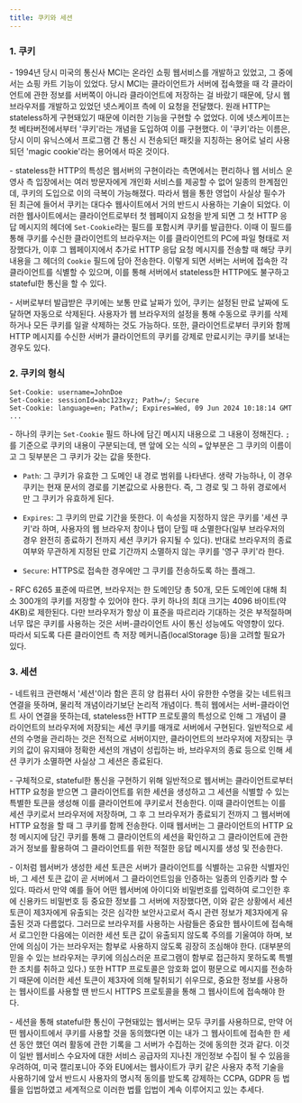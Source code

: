 ```yaml
---
title: 쿠키와 세션
---
```



### 1. 쿠키

\- 1994년 당시 미국의 통신사 MCI는 온라인 쇼핑 웹서비스를 개발하고 있었고, 그 중에서는 쇼핑 카트 기능이 있었다. 당시 MCI는 클라이언트가 서버에 접속했을 때 각 클라이언트에 관한 정보를 서버쪽이 아니라 클라이언트에 저장하는 걸 바랐기 때문에, 당시 웹 브라우저를 개발하고 있었던 넷스케이프 측에 이 요청을 전달했다. 원래 HTTP는 stateless하게 구현돼있기 때문에 이러한 기능을 구현할 수 없었다. 이에 넷스케이프는 첫 베타버전에서부터 '쿠키'라는 개념을 도입하여 이를 구현했다. 이 '쿠키'라는 이름은, 당시 이미 유닉스에서 프로그램 간 통신 시 전송되던 패킷을 지칭하는 용어로 널리 사용되던 'magic cookie'라는 용어에서 따온 것이다. 

\- stateless한 HTTP의 특성은 웹서버의 구현이라는 측면에서는 편리하나 웹 서비스 운영사 측 입장에서는 여러 방문자에게 개인화 서비스를 제공할 수 없어 일종의 한계점인데, 쿠키의 도입으로 이의 극복이 가능해졌다. 따라서 웹을 통한 영업이 사실상 필수가 된 최근에 들어서 쿠키는 대다수 웹사이트에서 거의 반드시 사용하는 기술이 되었다. 이러한 웹사이트에서는 클라이언트로부터 첫 웹페이지 요청을 받게 되면 그 첫 HTTP 응답 메시지의 헤더에 `Set-Cookie`라는 필드를 포함시켜 쿠키를 발급한다. 이때 이 필드를 통해 쿠키를 수신한 클라이언트의 브라우저는 이를 클라이언트의 PC에 파일 형태로 저장했다가, 이후 그 웹페이지에서 추가로 HTTP 응답 요청 메시지를 전송할 때 해당 쿠키 내용을 그 헤더의 `Cookie` 필드에 담아 전송한다. 이렇게 되면 서버는 서버에 접속한 각 클라이언트를 식별할 수 있으며, 이를 통해 서버에서 stateless한 HTTP에도 불구하고 stateful한 통신을 할 수 있다.

\- 서버로부터 발급받은 쿠키에는 보통 만료 날짜가 있어, 쿠키는 설정된 만료 날짜에 도달하면 자동으로 삭제된다. 사용자가 웹 브라우저의 설정을 통해 수동으로 쿠키를 삭제하거나 모든 쿠키를 일괄 삭제하는 것도 가능하다. 또한, 클라이언트로부터 쿠키와 함께 HTTP 메시지를 수신한 서버가 클라이언트의 쿠키를 강제로 만료시키는 쿠키를 보내는 경우도 있다.


### 2. 쿠키의 형식

```
Set-Cookie: username=JohnDoe
Set-Cookie: sessionId=abc123xyz; Path=/; Secure
Set-Cookie: language=en; Path=/; Expires=Wed, 09 Jun 2024 10:18:14 GMT
...
```

\- 하나의 쿠키는 `Set-Cookie` 필드 하나에 담긴 메시지 내용으로 그 내용이 정해진다. `;`를 기준으로 쿠키의 내용이 구분되는데, 맨 앞에 오는 식의 `=` 앞부분은 그 쿠키의 이름이고 그 뒷부분은 그 쿠키가 갖는 값을 뜻한다.

  - `Path`: 그 쿠키가 유효한 그 도메인 내 경로 범위를 나타낸다. 생략 가능하나, 이 경우 쿠키는 현재 문서의 경로를 기본값으로 사용한다. 즉, 그 경로 및 그 하위 경로에서만 그 쿠키가 유효하게 된다.

  - `Expires`: 그 쿠키의 만료 기간을 뜻한다. 이 속성을 지정하지 않은 쿠키를 '세션 쿠키'라 하며, 사용자의 웹 브라우저 창이나 탭이 닫힐 때 소멸한다(일부 브라우저의 경우 완전히 종료하기 전까지 세션 쿠키가 유지될 수 있다). 반대로 브라우저의 종료 여부와 무관하게 지정된 만료 기간까지 소멸하지 않는 쿠키를 '영구 쿠키'라 한다.

  - `Secure`: HTTPS로 접속한 경우에만 그 쿠키를 전송하도록 하는 플래그.

\- RFC 6265 표준에 따르면, 브라우저는 한 도메인당 총 50개, 모든 도메인에 대해 최소 300개의 쿠키를 저장할 수 있어야 한다. 쿠키 하나의 최대 크기는 4096 바이트(약 4KB)로 제한된다. 다만 브라우저가 항상 이 표준을 따르리라 기대하는 것은 부적절하며 너무 많은 쿠키를 사용하는 것은 서버-클라이언트 사이 통신 성능에도 악영향이 있다. 따라서 되도록 다른 클라이언트 측 저장 메커니즘(localStorage 등)을 고려할 필요가 있다.


### 3. 세션

\- 네트워크 관련해서 '세션'이라 함은 흔히 양 컴퓨터 사이 유한한 수명을 갖는 네트워크 연결을 뜻하며, 물리적 개념이라기보단 논리적 개념이다. 특히 웹에서는 서버-클라이언트 사이 연결을 뜻하는데, stateless한 HTTP 프로토콜의 특성으로 인해 그 개념이 클라이언트의 브라우저에 저장되는 세션 쿠키를 매개로 서버에서 구현된다. 일반적으로 세션의 수명을 관리하는 것은 전적으로 서버이지만, 클라이언트의 브라우저에 저장되는 쿠키의 값이 유지돼야 정확한 세션의 개념이 성립하는 바, 브라우저의 종료 등으로 인해 세션 쿠키가 소멸하면 사실상 그 세션은 종료된다.

\- 구체적으로, stateful한 통신을 구현하기 위해 일반적으로 웹서버는 클라이언트로부터 HTTP 요청을 받으면 그 클라이언트를 위한 세션을 생성하고 그 세션을 식별할 수 있는 특별한 토큰을 생성해 이를 클라이언트에 쿠키로서 전송한다. 이때 클라이언트는 이를 세션 쿠키로서 브라우저에 저장하며, 그 후 그 브라우저가 종료되기 전까지 그 웹서버에 HTTP 요청을 할 때 그 쿠키를 함께 전송한다. 이때 웹서버는 그 클라이언트의 HTTP 요청 메시지에 담긴 쿠키를 통해 그 클라이언트의 세션을 확인하고 그 클라이언트에 관한 과거 정보를 활용하여 그 클라이언트를 위한 적절한 응답 메시지를 생성 및 전송한다.

\- 이처럼 웹서버가 생성한 세션 토큰은 서버가 클라이언트를 식별하는 고유한 식별자인 바, 그 세션 토큰 값이 곧 서버에서 그 클라이언트임을 인증하는 일종의 인증키라 할 수 있다. 따라서 만약 예를 들어 어떤 웹서버에 아이디와 비밀번호를 입력하여 로그인한 후에 신용카드 비밀번호 등 중요한 정보를 그 서버에 저장했다면, 이와 같은 상황에서 세션 토큰이 제3자에게 유출되는 것은 심각한 보안사고로서 즉시 관련 정보가 제3자에게 유출된 것과 다름없다. 그러므로 브라우저를 사용하는 사람들은 중요한 웹사이트에 접속해서 로그인한 다음에는 이러한 세션 토큰 값이 유출되지 않도록 주의를 기울여야 하며, 보안에 의심이 가는 브라우저는 함부로 사용하지 않도록 굉장히 조심해야 한다. (대부분의 믿을 수 있는 브라우저는 쿠키에 의심스러운 프로그램이 함부로 접근하지 못하도록 특별한 조치를 취하고 있다.) 또한 HTTP 프로토콜은 암호화 없이 평문으로 메시지를 전송하기 때문에 이러한 세션 토큰이 제3자에 의해 탈취되기 쉬우므로, 중요한 정보를 사용하는 웹사이트를 사용할 땐 반드시 HTTPS 프로토콜을 통해 그 웹사이트에 접속해야 한다.

\- 세션을 통해 stateful한 통신이 구현돼있는 웹서버는 모두 쿠키를 사용하므로, 만약 어떤 웹사이트에서 쿠키를 사용할 것을 동의했다면 이는 내가 그 웹사이트에 접속한 한 세션 동안 했던 여러 활동에 관한 기록을 그 서버가 수집하는 것에 동의한 것과 같다. 이것이 일반 웹서비스 수요자에 대한 서비스 공급자의 지나친 개인정보 수집이 될 수 있음을 우려하여, 미국 캘리포니아 주와 EU에서는 웹사이트가 쿠키 같은 사용자 추적 기술을 사용하기에 앞서 반드시 사용자의 명시적 동의를 받도록 강제하는 CCPA, GDPR 등 법률을 입법하였고 세계적으로 이러한 법률 입법이 계속 이루어지고 있는 추세다.
